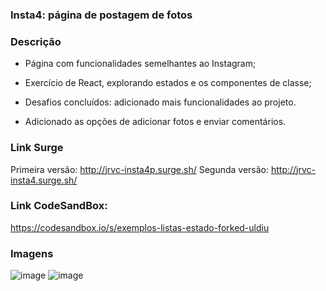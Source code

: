 ### Insta4: página de postagem de fotos

### Descrição
- Página com funcionalidades semelhantes ao Instagram;
- Exercício de React, explorando estados e os componentes de classe;
- Desafios concluídos: adicionado mais funcionalidades ao projeto.

- Adicionado as opções de adicionar fotos e enviar comentários.

### Link Surge 
Primeira versão: http://jrvc-insta4p.surge.sh/
Segunda versão: http://jrvc-insta4.surge.sh/

### Link CodeSandBox:
https://codesandbox.io/s/exemplos-listas-estado-forked-uldiu

### Imagens
![image](https://user-images.githubusercontent.com/80327029/140588213-d3c76de5-aa9d-485a-8a4c-2a6ca15921a1.png) ![image](https://user-images.githubusercontent.com/80327029/140587821-3f58ac7b-3867-4653-be9a-d6bcf4efed34.png)
